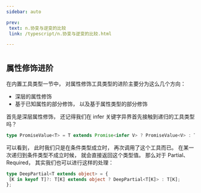 ```yaml
---
sidebar: auto

prev:
 text: n.协变与逆变的比较
 link: /typescript/n.协变与逆变的比较.html

---
```


#

## 属性修饰进阶

在内置工具类型一节中， 对属性修饰工具类型的进阶主要分为这么几个方向：

- 深层的属性修饰
- 基于已知属性的部分修饰， 以及基于属性类型的部分修饰

首先是深层属性修饰， 还记得我们在 infer 关键字异界首先接触到递归的工具类型吗？

```typescript
type PromiseValue<T> = T extends Promise<infer V> ? PromiseValue<V> : T;
```

可以看到， 此时我们只是在条件类型成立时， 再次调用了这个工具而已。 在某一次递归到条件类型不成立时候， 就会直接返回这个类型值。 那么对于 Partial、 Required， 其实我们也可以进行这样的处理：

```typescript
type DeepPartial<T extends object> = {
 [K in keyof T]?: T[K] extends object ? DeepPartial<T[K]> : T[K];
};

```
